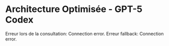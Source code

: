 # Architecture Optimisée - GPT-5 Codex

Erreur lors de la consultation: Connection error.
Erreur fallback: Connection error.